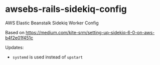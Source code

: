 # awsebs-rails-sidekiq-config
AWS Elastic Beanstalk Sidekiq Worker Config

Based on https://medium.com/kite-srm/setting-up-sidekiq-6-0-on-aws-b4f2e01f451c

Updates:
- `systemd` is used instead of `upstart`
